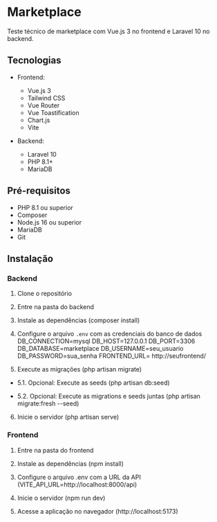 # Marketplace

Teste técnico de marketplace com Vue.js 3 no frontend e Laravel 10 no backend.

## Tecnologias

- Frontend:
  - Vue.js 3
  - Tailwind CSS
  - Vue Router
  - Vue Toastification
  - Chart.js
  - Vite

- Backend:
  - Laravel 10
  - PHP 8.1+
  - MariaDB

## Pré-requisitos

- PHP 8.1 ou superior
- Composer
- Node.js 16 ou superior
- MariaDB
- Git

## Instalação

### Backend

1. Clone o repositório

2. Entre na pasta do backend

3. Instale as dependências (composer install)

4. Configure o arquivo `.env` com as credenciais do banco de dados
    DB_CONNECTION=mysql
    DB_HOST=127.0.0.1
    DB_PORT=3306
    DB_DATABASE=marketplace
    DB_USERNAME=seu_usuario
    DB_PASSWORD=sua_senha
    FRONTEND_URL= http://seufrontend/

5. Execute as migrações (php artisan migrate)

- 5.1. Opcional: Execute as seeds (php artisan db:seed)

- 5.2. Opcional: Execute as migrations e seeds juntas (php artisan migrate:fresh --seed)

6. Inicie o servidor (php artisan serve)

### Frontend

1. Entre na pasta do frontend

2. Instale as dependências (npm install)

3. Configure o arquivo .env com a URL da API (VITE_API_URL=http://localhost:8000/api)

4. Inicie o servidor (npm run dev)

5. Acesse a aplicação no navegador (http://localhost:5173)